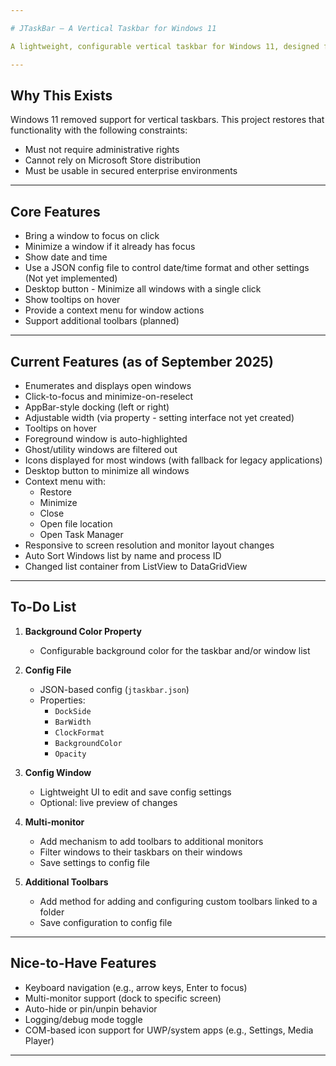 ```yaml
---

# JTaskBar — A Vertical Taskbar for Windows 11

A lightweight, configurable vertical taskbar for Windows 11, designed for power users in restricted environments.

---
```


## Why This Exists

Windows 11 removed support for vertical taskbars. This project restores that functionality with the following constraints:

- Must not require administrative rights
- Cannot rely on Microsoft Store distribution
- Must be usable in secured enterprise environments

---

## Core Features

- Bring a window to focus on click
- Minimize a window if it already has focus
- Show date and time
- Use a JSON config file to control date/time format and other settings (Not yet implemented)
- Desktop button - Minimize all windows with a single click
- Show tooltips on hover
- Provide a context menu for window actions
- Support additional toolbars (planned)

---

## Current Features (as of September 2025)

- Enumerates and displays open windows
- Click-to-focus and minimize-on-reselect
- AppBar-style docking (left or right)
- Adjustable width (via property - setting interface not yet created)
- Tooltips on hover
- Foreground window is auto-highlighted
- Ghost/utility windows are filtered out
- Icons displayed for most windows (with fallback for legacy applications)
- Desktop button to minimize all windows
- Context menu with:
  - Restore
  - Minimize
  - Close
  - Open file location
  - Open Task Manager
- Responsive to screen resolution and monitor layout changes
- Auto Sort Windows list by name and process ID
- Changed list container from ListView to DataGridView

---

## To-Do List

1. **Background Color Property**  
   - Configurable background color for the taskbar and/or window list

2. **Config File**  
   - JSON-based config (`jtaskbar.json`)  
   - Properties:
     - `DockSide`
     - `BarWidth`
     - `ClockFormat`
     - `BackgroundColor`
     - `Opacity`

3. **Config Window**  
   - Lightweight UI to edit and save config settings  
   - Optional: live preview of changes
  
4. **Multi-monitor**  
   - Add mechanism to add toolbars to additional monitors
   - Filter windows to their taskbars on their windows
   - Save settings to config file
   
5. **Additional Toolbars** 
   - Add method for adding and configuring custom toolbars linked to a folder
   - Save configuration to config file

---

## Nice-to-Have Features

- Keyboard navigation (e.g., arrow keys, Enter to focus)
- Multi-monitor support (dock to specific screen)
- Auto-hide or pin/unpin behavior
- Logging/debug mode toggle
- COM-based icon support for UWP/system apps (e.g., Settings, Media Player)

---